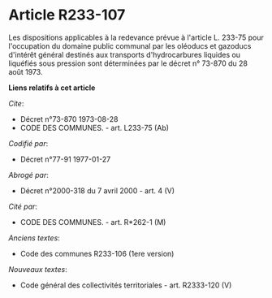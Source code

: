 # Article R233-107

Les dispositions applicables à la redevance prévue à l'article L. 233-75 pour l'occupation du domaine public communal par les
oléoducs et gazoducs d'intérêt général destinés aux transports d'hydrocarbures liquides ou liquéfiés sous pression sont
déterminées par le décret n° 73-870 du 28 août 1973.

**Liens relatifs à cet article**

_Cite_:

  - Décret n°73-870 1973-08-28
  - CODE DES COMMUNES. - art. L233-75 (Ab)

_Codifié par_:

  - Décret n°77-91 1977-01-27

_Abrogé par_:

  - Décret n°2000-318 du 7 avril 2000 - art. 4 (V)

_Cité par_:

  - CODE DES COMMUNES. - art. R*262-1 (M)

_Anciens textes_:

  - Code des communes R233-106 (1ere version)

_Nouveaux textes_:

  - Code général des collectivités territoriales - art. R2333-120 (V)
